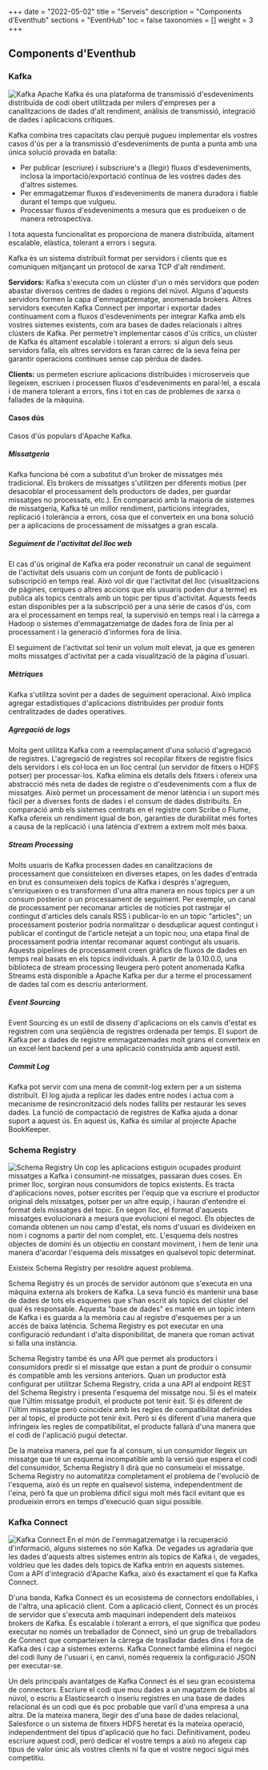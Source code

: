 +++
date        = "2022-05-02"
title       = "Serveis"
description = "Components d’Eventhub"
sections    = "EventHub"
toc         = false
taxonomies  = []
weight      = 3
+++
## Components d'Eventhub

### Kafka
![Kafka](/related/eventhub/what_is_kafka_and_how_does_it_work.png)
Apache Kafka és una plataforma de transmissió d'esdeveniments distribuïda de codi obert utilitzada per milers d'empreses per a canalitzacions de dades d'alt rendiment, anàlisis de transmissió, integració de dades i aplicacions crítiques.

Kafka combina tres capacitats clau perquè pugueu implementar els vostres casos d'ús per a la transmissió d'esdeveniments de punta a punta amb una única solució provada en batalla:

- Per publicar (escriure) i subscriure's a (llegir) fluxos d'esdeveniments, inclosa la importació/exportació contínua de les vostres dades des d'altres sistemes.
- Per emmagatzemar fluxos d'esdeveniments de manera duradora i fiable durant el temps que vulgueu.
- Processar fluxos d'esdeveniments a mesura que es produeixen o de manera retrospectiva.

I tota aquesta funcionalitat es proporciona de manera distribuïda, altament escalable, elàstica, tolerant a errors i segura.

Kafka és un sistema distribuït format per servidors i clients que es comuniquen mitjançant un protocol de xarxa TCP d'alt rendiment.

**Servidors:** Kafka s'executa com un clúster d'un o més servidors que poden abastar diversos centres de dades o regions del núvol. Alguns d'aquests servidors formen la capa d'emmagatzematge, anomenada brokers. Altres servidors executen Kafka Connect per importar i exportar dades contínuament com a fluxos d'esdeveniments per integrar Kafka amb els vostres sistemes existents, com ara bases de dades relacionals i altres clústers de Kafka. Per permetre't implementar casos d'ús crítics, un clúster de Kafka és altament escalable i tolerant a errors: si algun dels seus servidors falla, els altres servidors es faran càrrec de la seva feina per garantir operacions contínues sense cap pèrdua de dades.

**Clients:** us permeten escriure aplicacions distribuïdes i microserveis que llegeixen, escriuen i processen fluxos d'esdeveniments en paral·lel, a escala i de manera tolerant a errors, fins i tot en cas de problemes de xarxa o fallades de la màquina.

#### Casos dús
Casos d'ús populars d'Apache Kafka.

##### Missatgeria
Kafka funciona bé com a substitut d'un broker de missatges més tradicional. Els brokers de missatges s'utilitzen per diferents motius (per desacoblar el processament dels productors de dades, per guardar missatges no processats, etc.). En comparació amb la majoria de sistemes de missatgeria, Kafka té un millor rendiment, particions integrades, replicació i tolerància a errors, cosa que el converteix en una bona solució per a aplicacions de processament de missatges a gran escala.

##### Seguiment de l'activitat del lloc web
El cas d'ús original de Kafka era poder reconstruir un canal de seguiment de l'activitat dels usuaris com un conjunt de fonts de publicació i subscripció en temps real. Això vol dir que l'activitat del lloc (visualitzacions de pàgines, cerques o altres accions que els usuaris poden dur a terme) es publica als topics centrals amb un topic per tipus d'activitat. Aquests feeds estan disponibles per a la subscripció per a una sèrie de casos d'ús, com ara el processament en temps real, la supervisió en temps real i la càrrega a Hadoop o sistemes d'emmagatzematge de dades fora de línia per al processament i la generació d'informes fora de línia.

El seguiment de l'activitat sol tenir un volum molt elevat, ja que es generen molts missatges d'activitat per a cada visualització de la pàgina d'usuari.

##### Mètriques
Kafka s'utilitza sovint per a dades de seguiment operacional. Això implica agregar estadístiques d'aplicacions distribuïdes per produir fonts centralitzades de dades operatives.

##### Agregació de logs
Molta gent utilitza Kafka com a reemplaçament d'una solució d'agregació de registres. L'agregació de registres sol recopilar fitxers de registre físics dels servidors i els col·loca en un lloc central (un servidor de fitxers o HDFS potser) per processar-los. Kafka elimina els detalls dels fitxers i ofereix una abstracció més neta de dades de registre o d'esdeveniments com a flux de missatges. Això permet un processament de menor latència i un suport més fàcil per a diverses fonts de dades i el consum de dades distribuïts. En comparació amb els sistemes centrats en el registre com Scribe o Flume, Kafka ofereix un rendiment igual de bon, garanties de durabilitat més fortes a causa de la replicació i una latència d'extrem a extrem molt més baixa.

##### Stream Processing
Molts usuaris de Kafka processen dades en canalitzacions de processament que consisteixen en diverses etapes, on les dades d'entrada en brut es consumeixen dels topics de Kafka i després s'agreguen, s'enriqueixen o es transformen d'una altra manera en nous topics per a un consum posterior o un processament de seguiment. Per exemple, un canal de processament per recomanar articles de notícies pot rastrejar el contingut d'articles dels canals RSS i publicar-lo en un topic "articles"; un processament posterior podria normalitzar o desduplicar aquest contingut i publicar el contingut de l'article netejat a un topic nou; una etapa final de processament podria intentar recomanar aquest contingut als usuaris. Aquests pipelines de processament creen gràfics de fluxos de dades en temps real basats en els topics individuals. A partir de la 0.10.0.0, una biblioteca de stream processing lleugera però potent anomenada Kafka Streams està disponible a Apache Kafka per dur a terme el processament de dades tal com es descriu anteriorment.

##### Event Sourcing
Event Sourcing és un estil de disseny d'aplicacions on els canvis d'estat es registren com una seqüència de registres ordenada per temps. El suport de Kafka per a dades de registre emmagatzemades molt grans el converteix en un excel·lent backend per a una aplicació construïda amb aquest estil.

##### Commit Log
Kafka pot servir com una mena de commit-log extern per a un sistema distribuït. El log ajuda a replicar les dades entre nodes i actua com a mecanisme de resincronització dels nodes fallits per restaurar les seves dades. La funció de compactació de registres de Kafka ajuda a donar suport a aquest ús. En aquest ús, Kafka és similar al projecte Apache BookKeeper.

### Schema Registry
![Schema Registry](/related/eventhub/Kafka_101_-_Schema_Registry.png)
Un cop les aplicacions estiguin ocupades produint missatges a Kafka i consumint-ne missatges, passaran dues coses. En primer lloc, sorgiran nous consumidors de topics existents. Es tracta d'aplicacions noves, potser escrites per l'equip que va escriure el productor original dels missatges, potser per un altre equip, i hauran d'entendre el format dels missatges del topic. En segon lloc, el format d'aquests missatges evolucionarà a mesura que evolucioni el negoci. Els objectes de comanda obtenen un nou camp d'estat, els noms d'usuari es divideixen en nom i cognoms a partir del nom complet, etc. L'esquema dels nostres objectes de domini és un objectiu en constant moviment, i hem de tenir una manera d'acordar l'esquema dels missatges en qualsevol topic determinat.

Existeix Schema Registry per resoldre aquest problema.

Schema Registry és un procés de servidor autònom que s'executa en una màquina externa als brokers de Kafka. La seva funció és mantenir una base de dades de tots els esquemes que s'han escrit als topics del clúster del qual és responsable. Aquesta "base de dades" es manté en un topic intern de Kafka i es guarda a la memòria cau al registre d'esquemes per a un accés de baixa latència. Schema Registry es pot executar en una configuració redundant i d'alta disponibilitat, de manera que roman activat si falla una instància.

Schema Registry també és una API que permet als productors i consumidors predir si el missatge que estan a punt de produir o consumir és compatible amb les versions anteriors. Quan un productor està configurat per utilitzar Schema Registry, crida a una API al endpoint REST del Schema Registry i presenta l'esquema del missatge nou. Si és el mateix que l'últim missatge produït, el producte pot tenir èxit. Si és diferent de l'últim missatge però coincideix amb les regles de compatibilitat definides per al topic, el producte pot tenir èxit. Però si és diferent d'una manera que infringeix les regles de compatibilitat, el producte fallarà d'una manera que el codi de l'aplicació pugui detectar.

De la mateixa manera, pel que fa al consum, si un consumidor llegeix un missatge que té un esquema incompatible amb la versió que espera el codi del consumidor, Schema Registry li dirà que no consumeixi el missatge. Schema Registry no automatitza completament el problema de l'evolució de l'esquema, això és un repte en qualsevol sistema, independentment de l'eina, però fa que un problema difícil sigui molt més fàcil evitant que es produeixin errors en temps d'execució quan sigui possible.

### Kafka Connect
![Kafka Connect](/related/eventhub/Kafka_101_-_Kafka_Connect.png)
En el món de l'emmagatzematge i la recuperació d'informació, alguns sistemes no són Kafka. De vegades us agradaria que les dades d'aquests altres sistemes entrin als topics de Kafka i, de vegades, voldríeu que les dades dels topics de Kafka entrin en aquests sistemes. Com a API d'integració d'Apache Kafka, això és exactament el que fa Kafka Connect.

D'una banda, Kafka Connect és un ecosistema de connectors endollables, i de l'altra, una aplicació client. Com a aplicació client, Connect és un procés de servidor que s'executa amb maquinari independent dels mateixos brokers de Kafka. És escalable i tolerant a errors, el que significa que podeu executar no només un treballador de Connect, sinó un grup de treballadors de Connect que comparteixen la càrrega de traslladar dades dins i fora de Kafka des i cap a sistemes externs. Kafka Connect també elimina el negoci del codi lluny de l'usuari i, en canvi, només requereix la configuració JSON per executar-se.

Un dels principals avantatges de Kafka Connect és el seu gran ecosistema de connectors. Escriure el codi que mou dades a un magatzem de blobs al núvol, o escriu a Elasticsearch o inseriu registres en una base de dades relacional és un codi que és poc probable que variï d'una empresa a una altra. De la mateixa manera, llegir des d'una base de dades relacional, Salesforce o un sistema de fitxers HDFS heretat és la mateixa operació, independentment del tipus d'aplicació que ho faci. Definitivament, podeu escriure aquest codi, però dedicar el vostre temps a això no afegeix cap tipus de valor únic als vostres clients ni fa que el vostre negoci sigui més competitiu.
